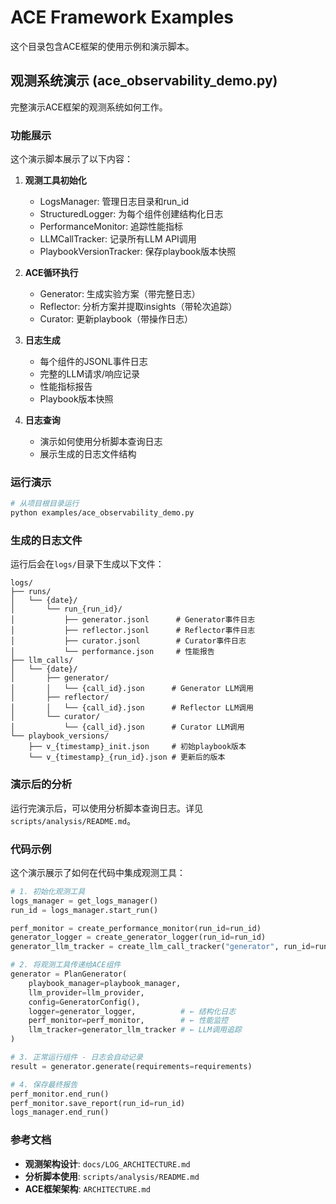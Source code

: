 # ACE Framework Examples

这个目录包含ACE框架的使用示例和演示脚本。

## 观测系统演示 (ace_observability_demo.py)

完整演示ACE框架的观测系统如何工作。

### 功能展示

这个演示脚本展示了以下内容：

1. **观测工具初始化**
   - LogsManager: 管理日志目录和run_id
   - StructuredLogger: 为每个组件创建结构化日志
   - PerformanceMonitor: 追踪性能指标
   - LLMCallTracker: 记录所有LLM API调用
   - PlaybookVersionTracker: 保存playbook版本快照

2. **ACE循环执行**
   - Generator: 生成实验方案（带完整日志）
   - Reflector: 分析方案并提取insights（带轮次追踪）
   - Curator: 更新playbook（带操作日志）

3. **日志生成**
   - 每个组件的JSONL事件日志
   - 完整的LLM请求/响应记录
   - 性能指标报告
   - Playbook版本快照

4. **日志查询**
   - 演示如何使用分析脚本查询日志
   - 展示生成的日志文件结构

### 运行演示

```bash
# 从项目根目录运行
python examples/ace_observability_demo.py
```

### 生成的日志文件

运行后会在`logs/`目录下生成以下文件：

```
logs/
├── runs/
│   └── {date}/
│       └── run_{run_id}/
│           ├── generator.jsonl      # Generator事件日志
│           ├── reflector.jsonl      # Reflector事件日志
│           ├── curator.jsonl        # Curator事件日志
│           └── performance.json     # 性能报告
├── llm_calls/
│   └── {date}/
│       ├── generator/
│       │   └── {call_id}.json      # Generator LLM调用
│       ├── reflector/
│       │   └── {call_id}.json      # Reflector LLM调用
│       └── curator/
│           └── {call_id}.json      # Curator LLM调用
└── playbook_versions/
    ├── v_{timestamp}_init.json     # 初始playbook版本
    └── v_{timestamp}_{run_id}.json # 更新后的版本
```

### 演示后的分析

运行完演示后，可以使用分析脚本查询日志。详见 `scripts/analysis/README.md`。

### 代码示例

这个演示展示了如何在代码中集成观测工具：

```python
# 1. 初始化观测工具
logs_manager = get_logs_manager()
run_id = logs_manager.start_run()

perf_monitor = create_performance_monitor(run_id=run_id)
generator_logger = create_generator_logger(run_id=run_id)
generator_llm_tracker = create_llm_call_tracker("generator", run_id=run_id)

# 2. 将观测工具传递给ACE组件
generator = PlanGenerator(
    playbook_manager=playbook_manager,
    llm_provider=llm_provider,
    config=GeneratorConfig(),
    logger=generator_logger,          # ← 结构化日志
    perf_monitor=perf_monitor,        # ← 性能监控
    llm_tracker=generator_llm_tracker # ← LLM调用追踪
)

# 3. 正常运行组件 - 日志会自动记录
result = generator.generate(requirements=requirements)

# 4. 保存最终报告
perf_monitor.end_run()
perf_monitor.save_report(run_id=run_id)
logs_manager.end_run()
```

### 参考文档

- **观测架构设计**: `docs/LOG_ARCHITECTURE.md`
- **分析脚本使用**: `scripts/analysis/README.md`
- **ACE框架架构**: `ARCHITECTURE.md`

